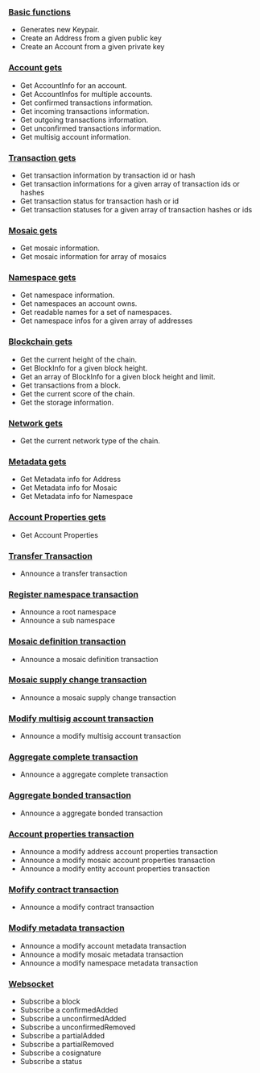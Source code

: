 
### [Basic functions](https://github.com/proximax-storage/go-xpx-catapult-sdk/wiki/Basic-Functions)

- Generates new Keypair.
- Create an Address from a given public key
- Create an Account from a given private key

### [Account gets](https://github.com/proximax-storage/go-xpx-catapult-sdk/wiki/Get-Account-info)

- Get AccountInfo for an account.
- Get AccountInfos for multiple accounts.
- Get confirmed transactions information.
- Get incoming transactions information.
- Get outgoing transactions information.
- Get unconfirmed transactions information.
- Get multisig account information.

### [Transaction gets](https://github.com/proximax-storage/go-xpx-catapult-sdk/wiki/Get-Transactions-info)

- Get transaction information by transaction id or hash
- Get transaction informations for a given array of transaction ids or hashes
- Get transaction status for transaction hash or id
- Get transaction statuses for a given array of transaction hashes or ids

### [Mosaic gets](https://github.com/proximax-storage/go-xpx-catapult-sdk/wiki/Get-Mosaic-info)

- Get mosaic information.
- Get mosaic information for array of mosaics

### [Namespace gets](https://github.com/proximax-storage/go-xpx-catapult-sdk/wiki/Get-Namespace-info)

- Get namespace information.
- Get namespaces an account owns.
- Get readable names for a set of namespaces.
- Get namespace infos for a given array of addresses

### [Blockchain gets](https://github.com/proximax-storage/go-xpx-catapult-sdk/wiki/Get-BlockChain-info)

- Get the current height of the chain.
- Get BlockInfo for a given block height.
- Get an array of BlockInfo for a given block height and limit.
- Get transactions from a block.
- Get the current score of the chain.
- Get the storage information.

### [Network gets](https://github.com/proximax-storage/go-xpx-catapult-sdk/wiki/Get-Network-info)

- Get the current network type of the chain.

### [Metadata gets](https://github.com/proximax-storage/go-xpx-catapult-sdk/wiki/Get-Metadata-info)

- Get Metadata info for Address
- Get Metadata info for Mosaic
- Get Metadata info for Namespace

### [Account Properties gets](https://github.com/proximax-storage/go-xpx-catapult-sdk/wiki/Get-Account-properties-info)

- Get Account Properties

### [Transfer Transaction](https://github.com/proximax-storage/go-xpx-catapult-sdk/wiki/Transaction-Transfer)

 - Announce a transfer transaction

### [Register namespace transaction](https://github.com/proximax-storage/go-xpx-catapult-sdk/wiki/Transaction-Register-namespace)

 - Announce a root namespace
 - Announce a sub namespace

### [Mosaic definition transaction](https://github.com/proximax-storage/go-xpx-catapult-sdk/wiki/Transaction-Mosaic-definition)

 - Announce a mosaic definition transaction

### [Mosaic supply change transaction](https://github.com/proximax-storage/go-xpx-catapult-sdk/wiki/Transaction-Mosaic-supply-change)

 - Announce a mosaic supply change transaction

### [Modify multisig account transaction](https://github.com/proximax-storage/go-xpx-catapult-sdk/wiki/Transaction-Modify-multisig-account)

 - Announce a modify multisig account transaction

### [Aggregate complete transaction](https://github.com/proximax-storage/go-xpx-catapult-sdk/wiki/Transaction-Aggregate-complete)

 - Announce a aggregate complete transaction

### [Aggregate bonded transaction](https://github.com/proximax-storage/go-xpx-catapult-sdk/wiki/Transaction-Aggregate)

 - Announce a aggregate bonded transaction

### [Account properties transaction](https://github.com/proximax-storage/go-xpx-catapult-sdk/wiki/Transaction-Account-properties)

 - Announce a modify address account properties transaction
 - Announce a modify mosaic account properties transaction
 - Announce a modify entity account properties transaction

### [Mofify contract transaction](https://github.com/proximax-storage/go-xpx-catapult-sdk/wiki/Transaction-Modify-contract)

 - Announce a modify contract transaction

### [Modify metadata transaction](https://github.com/proximax-storage/go-xpx-catapult-sdk/wiki/Transaction-Modify-metadata)

 - Announce a modify account metadata transaction
 - Announce a modify mosaic metadata transaction
 - Announce a modify namespace metadata transaction

### [Websocket](https://github.com/proximax-storage/go-xpx-catapult-sdk/wiki/Websocket)

 - Subscribe a block
 - Subscribe a confirmedAdded
 - Subscribe a unconfirmedAdded
 - Subscribe a unconfirmedRemoved
 - Subscribe a partialAdded
 - Subscribe a partialRemoved
 - Subscribe a cosignature
 - Subscribe a status
